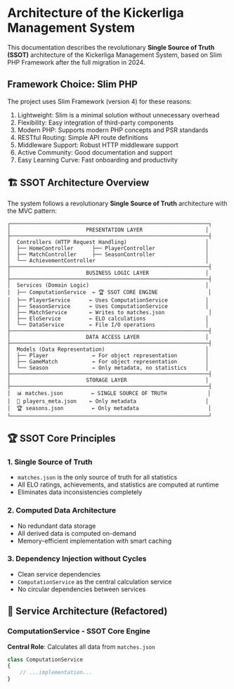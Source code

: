 # Architecture of the Kickerliga Management System

This documentation describes the revolutionary **Single Source of Truth (SSOT)** architecture of the Kickerliga Management System, based on Slim PHP Framework after the full migration in 2024.

## Framework Choice: Slim PHP

The project uses Slim Framework (version 4) for these reasons:

1. Lightweight: Slim is a minimal solution without unnecessary overhead
2. Flexibility: Easy integration of third-party components
3. Modern PHP: Supports modern PHP concepts and PSR standards
4. RESTful Routing: Simple API route definitions
5. Middleware Support: Robust HTTP middleware support
6. Active Community: Good documentation and support
7. Easy Learning Curve: Fast onboarding and productivity

## 🏗️ SSOT Architecture Overview

The system follows a revolutionary **Single Source of Truth** architecture with the MVC pattern:

```
┌───────────────────────────────────────────────────────────────┐
│                        PRESENTATION LAYER                    │
├───────────────────────────────────────────────────────────────┤
│  Controllers (HTTP Request Handling)                         │
│  ├── HomeController      ├── PlayerController                │
│  ├── MatchController     ├── SeasonController                │
│  └── AchievementController                                   │
├───────────────────────────────────────────────────────────────┤
│                        BUSINESS LOGIC LAYER                  │
├───────────────────────────────────────────────────────────────┤
│  Services (Domain Logic)                                     │
│  ├── ComputationService  ← 🏆 SSOT CORE ENGINE                │
│  ├── PlayerService      ← Uses ComputationService            │
│  ├── SeasonService      ← Uses ComputationService            │
│  ├── MatchService       ← Writes to matches.json              │
│  ├── EloService         ← ELO calculations                   │
│  └── DataService        ← File I/O operations                │
├───────────────────────────────────────────────────────────────┤
│                        DATA ACCESS LAYER                     │
├───────────────────────────────────────────────────────────────┤
│  Models (Data Representation)                                │
│  ├── Player              ← For object representation         │
│  ├── GameMatch           ← For object representation         │
│  └── Season              ← Only metadata, no statistics      │
├───────────────────────────────────────────────────────────────┤
│                        STORAGE LAYER                         │
├───────────────────────────────────────────────────────────────┤
│  📊 matches.json         ← SINGLE SOURCE OF TRUTH             │
│  👤 players_meta.json    ← Only metadata                      │
│  🏆 seasons.json         ← Only metadata                      │
└───────────────────────────────────────────────────────────────┘
```

## 🏆 SSOT Core Principles

### 1. Single Source of Truth
- `matches.json` is the only source of truth for all statistics
- All ELO ratings, achievements, and statistics are computed at runtime
- Eliminates data inconsistencies completely

### 2. Computed Data Architecture
- No redundant data storage
- All derived data is computed on-demand
- Memory-efficient implementation with smart caching

### 3. Dependency Injection without Cycles
- Clean service dependencies
- `ComputationService` as the central calculation service
- No circular dependencies between services

## 🔧 Service Architecture (Refactored)

### ComputationService - SSOT Core Engine

**Central Role**: Calculates all data from `matches.json`

```php
class ComputationService
{
    // ...implementation...
}
```
